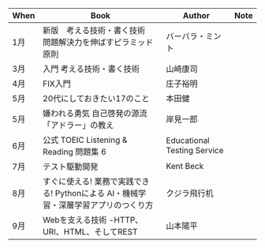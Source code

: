 | When | Book | Author | Note |
|------|------|------|------|
| 1月 | 新版　考える技術・書く技術　問題解決力を伸ばすピラミッド原則 | バーバラ・ミント ||
| 3月 | 入門 考える技術・書く技術 | 山崎康司 ||
| 4月 | FIX入門 | 庄子裕明 ||
| 5月 | 20代にしておきたい17のこと | 本田健 ||
| 5月 | 嫌われる勇気 自己啓発の源流「アドラー」の教え | 岸見一郎 ||
| 6月 | 公式 TOEIC Listening & Reading 問題集 6 | Educational Testing Service ||
| 7月 | テスト駆動開発 | Kent Beck ||
| 8月 | すぐに使える! 業務で実践できる! Pythonによる AI・機械学習・深層学習アプリのつくり方 | クジラ飛行机 ||
| 9月 | Webを支える技術 -HTTP、URI、HTML、そしてREST | 山本陽平 ||
